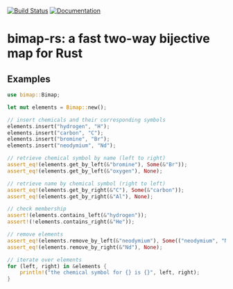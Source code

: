 [![Build Status](https://travis-ci.org/wrieger93/bimap-rs.svg?branch=master)](https://travis-ci.org/wrieger93/bimap-rs)
[![Documentation](https://docs.rs/bimap/badge.svg)](https://docs.rs/bimap/)

# bimap-rs: a fast two-way bijective map for Rust

## Examples

```rust
use bimap::Bimap;

let mut elements = Bimap::new();

// insert chemicals and their corresponding symbols
elements.insert("hydrogen", "H");
elements.insert("carbon", "C");
elements.insert("bromine", "Br");
elements.insert("neodymium", "Nd");

// retrieve chemical symbol by name (left to right)
assert_eq!(elements.get_by_left(&"bromine"), Some(&"Br"));
assert_eq!(elements.get_by_left(&"oxygen"), None);

// retrieve name by chemical symbol (right to left)
assert_eq!(elements.get_by_right(&"C"), Some(&"carbon"));
assert_eq!(elements.get_by_right(&"Al"), None);

// check membership
assert!(elements.contains_left(&"hydrogen"));
assert!(!elements.contains_right(&"He"));

// remove elements
assert_eq!(elements.remove_by_left(&"neodymium"), Some(("neodymium", "Nd")));
assert_eq!(elements.remove_by_right(&"Nd"), None);

// iterate over elements
for (left, right) in &elements {
    println!("the chemical symbol for {} is {}", left, right);
}
```
